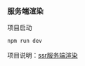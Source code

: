 ### 服务端渲染

项目启动
```bash
npm run dev
```

项目说明：[ssr服务端渲染](https://happydxh.github.io/passages/2019-07-29-ssr/)